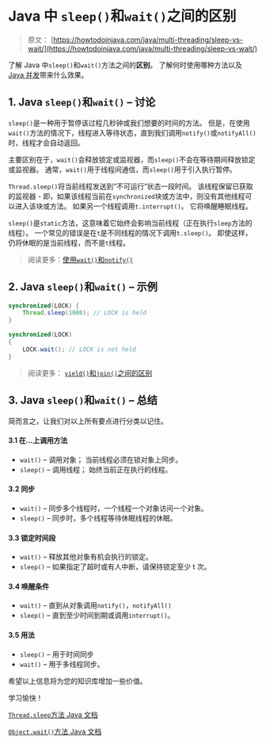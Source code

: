 # Java 中 `sleep()`和`wait()`之间的区别

> 原文： [https://howtodoinjava.com/java/multi-threading/sleep-vs-wait/](https://howtodoinjava.com/java/multi-threading/sleep-vs-wait/)

了解 Java 中`sleep()`和`wait()`方法之间的**区别**。 了解何时使用哪种方法以及 [Java 并发](https://howtodoinjava.com/java-concurrency-tutorial/)带来什么效果。

## 1\. Java `sleep()`和`wait()` – 讨论

`sleep()`是一种用于暂停该过程几秒钟或我们想要的时间的方法。 但是，在使用`wait()`方法的情况下，线程进入等待状态，直到我们调用`notify()`或`notifyAll()`时，线程才会自动返回。

主要区别在于，`wait()`会释放锁定或监视器，而`sleep()`不会在等待期间释放锁定或监视器。 通常，`wait()`用于线程间通信，而`sleep()`用于引入执行暂停。

`Thread.sleep()`将当前线程发送到“不可运行”状态一段时间。 该线程保留已获取的监视器 - 即，如果该线程当前在`synchronized`块或方法中，则没有其他线程可以进入该块或方法。 如果另一个线程调用`t.interrupt()`。 它将唤醒睡眠线程。

`sleep()`是`static`方法，这意味着它始终会影响当前线程（正在执行`sleep`方法的线程）。 一个常见的错误是在`t`是不同线程的情况下调用`t.sleep()`。 即使这样，仍将休眠的是当前线程，而不是`t`线程。

> 阅读更多：[使用`wait()`和`notify()`](https://howtodoinjava.com/java/multi-threading/wait-notify-and-notifyall-methods/)

## 2\. Java `sleep()`和`wait()` – 示例

```java
synchronized(LOCK) {   
    Thread.sleep(1000); // LOCK is held
}

```

```java
synchronized(LOCK) 
{   
    LOCK.wait(); // LOCK is not held
}

```

> 阅读更多： [`yield()`和`join()`之间的区别](https://howtodoinjava.com/java/multi-threading/difference-between-yield-and-join-in-threads-in-java/)

## 3\. Java `sleep()`和`wait()` – 总结

简而言之，让我们对以上所有要点进行分类以记住。

#### 3.1 在...上调用方法

*   `wait()` – 调用对象； 当前线程必须在锁对象上同步。
*   `sleep()` – 调用线程； 始终当前正在执行的线程。

#### 3.2 同步

*   `wait()` – 同步多个线程时，一个线程一个对象访问一个对象。
*   `sleep()` – 同步时，多个线程等待休眠线程的休眠。

#### 3.3 锁定时间段

*   `wait()` – 释放其他对象有机会执行的锁定。
*   `sleep()` – 如果指定了超时或有人中断，请保持锁定至少 t 次。

#### 3.4 唤醒条件

*   `wait()` – 直到从对象调用`notify()`，`notifyAll()`
*   `sleep()` – 直到至少时间到期或调用`interrupt()`。

#### 3.5 用法

*   `sleep()` – 用于时间同步
*   `wait()` – 用于多线程同步。

希望以上信息将为您的知识库增加一些价值。

学习愉快！

[`Thread.sleep`方法 Java 文档](https://docs.oracle.com/javase/8/docs/api/java/lang/Thread.html#sleep-long-)

[`Object.wait()`方法 Java 文档](https://docs.oracle.com/javase/8/docs/api/java/lang/Object.html#wait--)